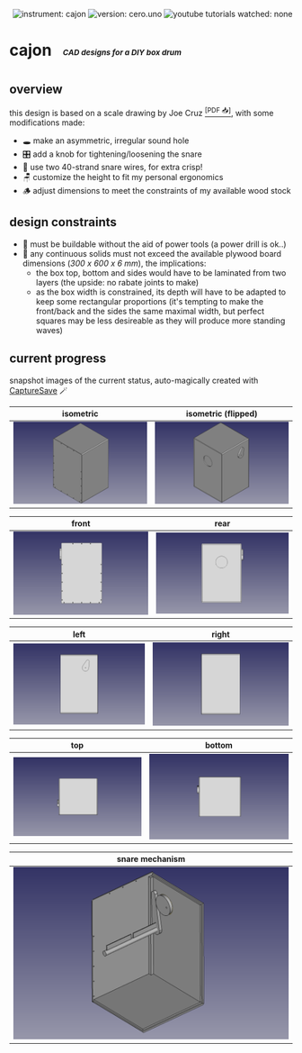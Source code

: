 <p align="right">
  <img src="https://img.shields.io/badge/instrument-cajon-gold"
       alt="instrument: cajon" />
  <img src="https://img.shields.io/badge/version-cero.uno-dodgerblue"
       alt="version: cero.uno" />
  <img src="https://img.shields.io/badge/youtube%20tutorials%20watched-none-f00"
       alt="youtube tutorials watched: none" />
</p>


# cajon &nbsp; <sub><sub><sup><sup>_CAD designs for a DIY box drum_</sup></sup></sub></sub>


## overview

this design is based on a scale drawing by Joe Cruz [<sup>\[PDF 📥\]</sup>][1], with some modifications made:

- 🕳️ make an asymmetric, irregular sound hole
- 🎛️ add a knob for tightening/loosening the snare
- 🥁 use two 40-strand snare wires, for extra crisp!
- 🪑 customize the height to fit my personal ergonomics
- 🪵 adjust dimensions to meet the constraints of my available wood stock


## design constraints

- 🧰 must be buildable without the aid of power tools (a power drill is ok..)
- 📏 any continuous solids must not exceed the available plywood board dimensions (_300 x 600 x 6 mm_), the implications:
  - the box top, bottom and sides would have to be laminated from two layers (the upside: no rabate joints to make)
  - as the box width is constrained, its depth will have to be adapted to keep some rectangular proportions (it's tempting to make the front/back and the sides the same maximal width, but perfect squares may be less desireable as they will produce more standing waves) 

                   
## current progress

snapshot images of the current status, auto-magically created with [CaptureSave][2] 🪄

| isometric                                | isometric (flipped)                                |
|------------------------------------------|----------------------------------------------------|
| ![current progress - isometric view][11] | ![current progress - isometric view (flipped)][12] |

| front                                | rear                                |
|--------------------------------------|-------------------------------------|
| ![current progress - front view][13] | ![current progress - rear view][14] |

| left                                | right                                |
|-------------------------------------|--------------------------------------|
| ![current progress - left view][15] | ![current progress - right view][16] |

| top                                | bottom                                |
|------------------------------------|---------------------------------------|
| ![current progress - top view][17] | ![current progress - bottom view][18] |

| snare mechanism                           |
|-------------------------------------------|
| ![current progress - snare mechanism][21] |




[1]: https://tnmarketing.s3.amazonaws.com/content/wwgoa/How-to-Build-a-Cajon-Drum-WWGOA.PDF
[2]: https://github.com/eliranmal/freecad-macros/blob/main/macros/CaptureSave.py

[11]: export/cajon-isometric.png
[12]: export/cajon-isometric-flipped.png
[13]: export/cajon-front.png
[14]: export/cajon-rear.png
[15]: export/cajon-left.png
[16]: export/cajon-right.png
[17]: export/cajon-top.png
[18]: export/cajon-bottom.png
[21]: export/cajon-snare-mechanism.png
